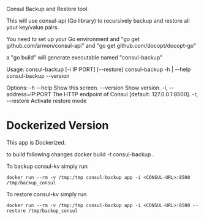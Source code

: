 Consul Backup and Restore tool.

This will use consul-api (Go library) to recursively backup and restore all your
key/value pairs.

You need to set up your Go environment and "go get github.com/armon/consul-api"
and "go get github.com/docopt/docopt-go"

a "go build" will generate executable named "consul-backup"


Usage:
consul-backup [-i IP:PORT] [--restore] <filename>
consul-backup -h | --help
consul-backup --version

Options:
-h --help     Show this screen.
--version     Show version.
-i, --address=IP:PORT  The HTTP endpoint of Consul [default: 127.0.0.1:8500].
-r, --restore     Activate restore mode

Dockerized Version
==================
This app is Dockerized.

to build following changes docker build -t consul-backup .

To backup consul-kv simply run

`docker run --rm -v /tmp:/tmp consul-backup app -i <CONSUL-URL>:8500 /tmp/backup_consul`

To restore consul-kv simply run

`docker run --rm -v /tmp:/tmp consul-backup app -i <CONSUL-URL>:8500 --restore /tmp/backup_consul`
